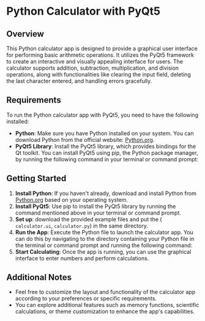 # Python Calculator with PyQt5

## Overview
This Python calculator app is designed to provide a graphical user interface for performing basic arithmetic operations. It utilizes the PyQt5 framework to create an interactive and visually appealing interface for users. The calculator supports addition, subtraction, multiplication, and division operations, along with functionalities like clearing the input field, deleting the last character entered, and handling errors gracefully.

## Requirements
To run the Python calculator app with PyQt5, you need to have the following installed:
- **Python**: Make sure you have Python installed on your system. You can download Python from the official website: [Python.org](https://www.python.org/).
- **PyQt5 Library**: Install the PyQt5 library, which provides bindings for the Qt toolkit. You can install PyQt5 using pip, the Python package manager, by running the following command in your terminal or command prompt:

## Getting Started
1. **Install Python**: If you haven't already, download and install Python from [Python.org](https://www.python.org/) based on your operating system.
2. **Install PyQt5**: Use pip to install the PyQt5 library by running the command mentioned above in your terminal or command prompt.
3. **Set up**: download the provided example files and put the  ( `calculator.ui`, `calculator.py`) in the same directory.
4. **Run the App**: Execute the Python file to launch the calculator app. You can do this by navigating to the directory containing your Python file in the terminal or command prompt and running the following command:
5. **Start Calculating**: Once the app is running, you can use the graphical interface to enter numbers and perform calculations.

## Additional Notes
- Feel free to customize the layout and functionality of the calculator app according to your preferences or specific requirements.
- You can explore additional features such as memory functions, scientific calculations, or theme customization to enhance the app's capabilities.
